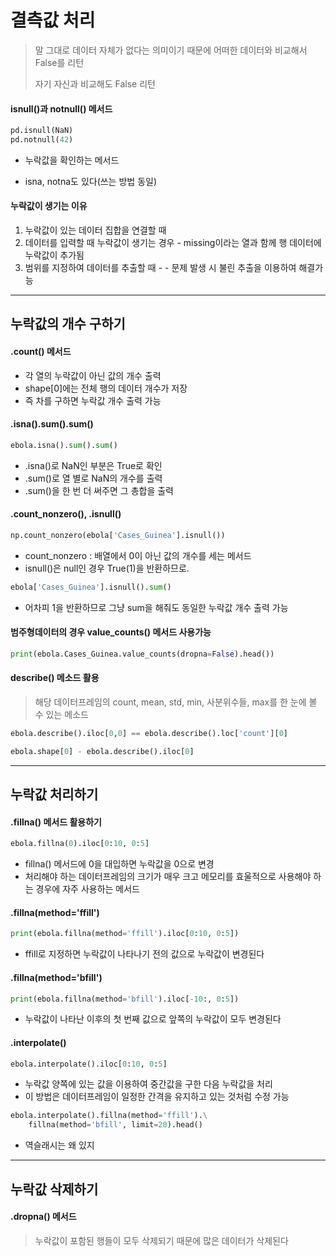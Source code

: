 # 결측값 처리

> 말 그대로 데이터 자체가 없다는 의미이기 때문에 어떠한 데이터와 비교해서 False를 리턴
>
> 자기 자신과 비교해도 False 리턴

#### isnull()과 notnull() 메서드

```python
pd.isnull(NaN)
pd.notnull(42)
```

- 누락값을 확인하는 메서드

- isna, notna도 있다(쓰는 방법 동일)



#### 누락값이 생기는 이유

1. 누락값이 있는 데이터 집합을 연결할 때
2. 데이터를 입력할 때 누락값이 생기는 경우 - missing이라는 열과 함께 행 데이터에 누락값이 추가됨
3. 범위를 지정하여  데이터를 추출할 때 -  - 문제 발생 시 불린 추출을 이용하여 해결가능

----

## 누락값의 개수 구하기

#### .count() 메서드

- 각 열의 누락값이 아닌 값의 개수 출력
- shape[0]에는 전체 행의 데이터 개수가 저장
- 즉 차를 구하면 누락값 개수 출력 가능



#### .isna().sum().sum()

```python
ebola.isna().sum().sum()
```

- .isna()로 NaN인 부분은 True로 확인
- .sum()로 열 별로 NaN의 개수를 출력
- .sum()을 한 번 더 써주면 그 총합을 출력



#### .count_nonzero(), .isnull()

```python
np.count_nonzero(ebola['Cases_Guinea'].isnull())
```

- count_nonzero : 배열에서 0이 아닌 값의 개수를 세는 메서드
- isnull()은 null인 경우 True(1)을 반환하므로.

```python
ebola['Cases_Guinea'].isnull().sum()
```

- 어차피 1을 반환하므로 그냥 sum을 해줘도 동일한 누락값 개수 출력 가능



#### 범주형데이터의 경우 value_counts() 메서드 사용가능

```python
print(ebola.Cases_Guinea.value_counts(dropna=False).head())
```



#### describe() 메소드 활용

> 해당 데이터프레임의 count, mean, std, min, 사분위수들, max를 한 눈에 볼 수 있는 메소드

```python
ebola.describe().iloc[0,0] == ebola.describe().loc['count'][0]
```

```python
ebola.shape[0] - ebola.describe().iloc[0] 
```



-----

## 누락값 처리하기

#### .fillna() 메서드 활용하기

```python
ebola.fillna(0).iloc[0:10, 0:5]
```

- fillna() 메서드에 0을 대입하면 누락값을 0으로 변경
- 처리해야 하는 데이터프레임의 크기가 매우 크고 메모리를 효울적으로 사용해야 하는 경우에 자주 사용하는 메서드

#### .fillna(method='ffill')

```python
print(ebola.fillna(method='ffill').iloc[0:10, 0:5])
```

- ffill로 지정하면 누락값이 나타나기 전의 값으로 누락값이 변경된다



#### .fillna(method='bfill')

```python
print(ebola.fillna(method='bfill').iloc[-10:, 0:5])
```

- 누락값이 나타난 이후의 첫 번째 값으로 앞쪽의 누락값이 모두 변경된다



#### .interpolate()

```python
ebola.interpolate().iloc[0:10, 0:5]
```

- 누락값 양쪽에 있는 값을 이용하여 중간값을 구한 다음 누락값을 처리
- 이 방법은 데이터프레임이 일정한 간격을 유지하고 있는 것처럼 수정 가능



```python
ebola.interpolate().fillna(method='ffill').\
    fillna(method='bfill', limit=20).head()
```

- 역슬래시는 왜 있지



---

## 누락값 삭제하기

#### .dropna() 메서드

> 누락값이 포함된 행들이 모두 삭제되기 때문에 많은 데이터가 삭제된다









